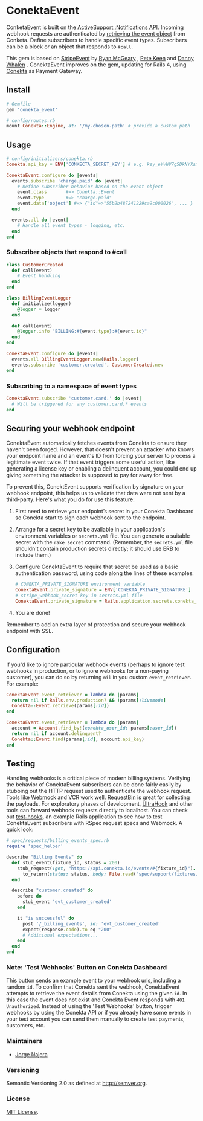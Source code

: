 # ConektaEvent
ConketaEvent is built on the [ActiveSupport::Notifications API](http://api.rubyonrails.org/classes/ActiveSupport/Notifications.html). Incoming webhook requests are authenticated by [retrieving the event object](https://developers.conekta.com/api#events) from Conketa. Define subscribers to handle specific event types. Subscribers can be a block or an object that responds to `#call`.

This gem is based on [StripeEvent](https://github.com/integrallis/stripe_event) by [Ryan McGeary](https://github.com/rmm5t) , [Pete Keen](https://github.com/peterkeen) and [Danny Whalen](https://github.com/invisiblefunnel) . ConektaEvent improves on the gem, updating for Rails 4,  using [Conekta](https://www.conekta.com/en)  as Payment Gateway.

## Install

```ruby
# Gemfile
gem 'conekta_event'
```

```ruby
# config/routes.rb
mount Conekta::Engine, at: '/my-chosen-path' # provide a custom path
```

## Usage

```ruby
# config/initializers/conekta.rb
Conekta.api_key = ENV['CONKECTA_SECRET_KEY'] # e.g. key_eYvWV7gSDkNYXsmr

ConektaEvent.configure do |events|
  events.subscribe 'charge.paid' do |event|
    # Define subscriber behavior based on the event object
    event.class       #=> Conekta::Event
    event.type        #=> "charge.paid"
    event.data['object'] #=> {"id"=>"55b2b487241229ca9c000026", ... }
  end

  events.all do |event|
    # Handle all event types - logging, etc.
  end
end
```

### Subscriber objects that respond to #call

```ruby
class CustomerCreated
  def call(event)
    # Event handling
  end
end

class BillingEventLogger
  def initialize(logger)
    @logger = logger
  end

  def call(event)
    @logger.info "BILLING:#{event.type}:#{event.id}"
  end
end
```

```ruby
ConektaEvent.configure do |events|
  events.all BillingEventLogger.new(Rails.logger)
  events.subscribe 'customer.created', CustomerCreated.new
end
```

### Subscribing to a namespace of event types

```ruby
ConektaEvent.subscribe 'customer.card.' do |event|
  # Will be triggered for any customer.card.* events
end
```

## Securing your webhook endpoint

ConektaEvent automatically fetches events from Conekta to ensure they haven't been forged. However, that doesn't prevent an attacker who knows your endpoint name and an event's ID from forcing your server to process a legitimate event twice. If that event triggers some useful action, like generating a license key or enabling a delinquent account, you could end up giving something the attacker is supposed to pay for away for free.

To prevent this, ConektEvent supports verification by signature on your webhook endpoint, this helps us to validate that data were not sent by a third-party.  Here's what you do for use this feature:

1.  First need to retrieve your endpoint’s secret in your Conekta Dashboard so Conekta start to sign each webhook sent to the endpoint.
2. Arrange for a secret key to be available in your application's environment variables or `secrets.yml` file. You can generate a suitable secret with the `rake secret` command. (Remember, the `secrets.yml` file shouldn't contain production secrets directly; it should use ERB to include them.)

3. Configure ConektaEvent to require that secret be used as a basic authentication password, using code along the lines of these examples:

    ```ruby
    # CONEKTA_PRIVATE_SIGNATURE environment variable
    ConektaEvent.private_signature = ENV['CONEKTA_PRIVATE_SIGNATURE']
    # stripe_webhook_secret key in secrets.yml file
    ConektaEvent.private_signature = Rails.application.secrets.conekta_private_signature
    ```

4. You are done!

Remember to add an extra layer of protection and secure your webhook endpoint with SSL.

## Configuration

If you'd like to ignore particular webhook events (perhaps to ignore test webhooks in production, or to ignore webhooks for a non-paying customer), you can do so by returning `nil` in you custom `event_retriever`. For example:

```ruby
ConektaEvent.event_retriever = lambda do |params|
  return nil if Rails.env.production? && !params[:livemode]
  Conekta::Event.retrieve(params[:id])
end
```

```ruby
ConektaEvent.event_retriever = lambda do |params|
  account = Account.find_by!(conekta_user_id: params[:user_id])
  return nil if account.delinquent?
  Conekta::Event.find(params[:id], account.api_key)
end
```

## Testing

Handling webhooks is a critical piece of modern billing systems. Verifying the behavior of ConektaEvent subscribers can be done fairly easily by stubbing out the HTTP request used to authenticate the webhook request. Tools like [Webmock](https://github.com/bblimke/webmock) and [VCR](https://github.com/vcr/vcr) work well. [RequestBin](http://requestb.in/) is great for collecting the payloads. For exploratory phases of development, [UltraHook](http://www.ultrahook.com/) and other tools can forward webhook requests directly to localhost. You can check out [test-hooks](https://github.com/invisiblefunnel/test-hooks), an example Rails application to see how to test ConektaEvent subscribers with RSpec request specs and Webmock. A quick look:

```ruby
# spec/requests/billing_events_spec.rb
require 'spec_helper'

describe "Billing Events" do
  def stub_event(fixture_id, status = 200)
    stub_request(:get, "https://api.conekta.io/events/#{fixture_id}").
      to_return(status: status, body: File.read("spec/support/fixtures/#{fixture_id}.json"))
  end

  describe "customer.created" do
    before do
      stub_event 'evt_customer_created'
    end

    it "is successful" do
      post '/_billing_events', id: 'evt_customer_created'
      expect(response.code).to eq "200"
      # Additional expectations...
    end
  end
end
```

### Note: 'Test Webhooks' Button on Conekta Dashboard

This button sends an example event to your webhook urls, including a random `id`. To confirm that Conekta sent the webhook, ConektaEvent attempts to retrieve the event details from Conekta using the given `id`. In this case the event does not exist and Conekta Event responds with `401 Unauthorized`. Instead of using the 'Test Webhooks' button, trigger webhooks by using the Conekta API or if you already have some events in your test account you can send them manually  to create test payments, customers, etc.

### Maintainers

* [Jorge Najera](https://github.com/jNajera)

### Versioning

Semantic Versioning 2.0 as defined at <http://semver.org>.

### License

[MIT License](https://github.com/Actiun/conkecta-event/blob/master/MIT-LICENSE).
